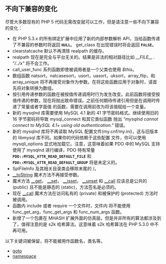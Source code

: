 不向下兼容的变化
----------------

尽管大多数现有的 PHP 5
代码无需改变就可以工作，但是请注意一些不向下兼容的变化：

-   <span class="simpara"> 在 PHP 5.3.x
    的所有绑定扩展中应用了新的内部参数解析
    API，当给函数传递了不兼容的参数时将返回 **`NULL`**。 <span
    class="function">get\_class</span> 在出现错误时将会返回
    **`FALSE`**。 </span>
-   <span class="simpara"> <span class="function">clearstatcache</span>
    默认不再清除 realpath 的缓存。 </span>
-   <span class="simpara"> <span class="function">realpath</span>
    现在是完全与平台无关的。结果是非法的相对路径比如 *\_\_FILE\_\_ .
    "/../x"* 将不会工作。 </span>
-   <span class="simpara"> <span
    class="function">call\_user\_func</span>
    系列函数即使被调用者是一个父类也使用 *$this*。 </span>
-   <span class="simpara"> 数组函数 <span
    class="function">natsort</span>，<span
    class="function">natcasesort</span>，<span
    class="function">usort</span>，<span
    class="function">uasort</span>，<span
    class="function">uksort</span>，<span
    class="function">array\_flip</span>，和 <span
    class="function">array\_unique</span>
    将不再接受对象作为参数。在将这些函数应用于对象时，请首先将对象转换为数组。
    </span>
-   <span class="simpara">
    按引用传递参数的函数在被按值传递调用时行为发生改变。此前函数将接受按值传递的参数，现在将抛出致命错误。之前任何期待传递引用但是在调用时传递了常量或者字面值
    的函数，需要在调用前改为将该值赋给一个变量。 </span>
-   <span class="simpara"> 新的 mysqlnd 库需要使用 MySQL 4.1 新的 41
    字节密码格式。继续使用旧的 16 字节密码将导致 <span
    class="function">mysql\_connect</span> 和其它类似函数 抛出 *"mysqlnd
    cannot connect to MySQL 4.1+ using old authentication."* 错误。
    </span>
-   <span class="simpara"> 新的 mysqlnd 库将不再读取 MySQL
    配置文件(my.cnf/my.ini)，这与旧版本的 libmysql
    库不同。如果你的代码依赖于这些配置 文件，你可以使用 <span
    class="function">mysqli\_options</span>
    显式地加载它。注意，这意味着如果 PDO 中的 MySQL 支持使用了 mysqlnd
    进行编译，PDO 特有常量 **`PDO::MYSQL_ATTR_READ_DEFAULT_FILE`** 和
    **`PDO::MYSQL_ATTR_READ_DEFAULT_GROUP`** 将是未定义的。 </span>
-   <span class="simpara"> <span class="classname">SplFileInfo</span>
    及其相关目录类会移除末尾的 /。 </span>
-   <span class="simpara">
    <a href="/language/oop5/magic.html#object.tostring" class="link">__toString</a>
    魔术方法不再接受参数。 </span>
-   <span class="simpara"> 魔术方法
    <a href="/language/oop5/overloading.html#object.get" class="link">__get</a>，
    <a href="/language/oop5/overloading.html#object.set" class="link">__set</a>，
    <a href="/language/oop5/overloading.html#object.isset" class="link">__isset</a>，
    <a href="/language/oop5/overloading.html#object.unset" class="link">__unset</a>
    和
    <a href="/language/oop5/overloading.html#object.call" class="link">__call</a>
    应该总是公共的 (public) 且不能是静态的 (static)，方法签名是必须的。
    </span>
-   <span class="simpara"> 现在
    <a href="/language/oop5/overloading.html#object.call" class="link">__call</a>
    魔术方法在访问私有的 (private) 和被保护的 (protected) 方法时被调用。
    </span>
-   <span class="simpara"> 函数内 <span class="function">include</span>
    或者 <span class="function">require</span> 一个文件时，文件内
    将不能使用 <span class="function">func\_get\_arg</span>，<span
    class="function">func\_get\_args</span> 和 <span
    class="function">func\_num\_args</span> 函数。 </span>
-   <span class="simpara"> 新增了一个包裹在 MHASH
    扩展外面的仿真层。但是并非所有的算法都涉及到了，值得注意的是 s2k
    哈希算法。这意味着 s2k 哈希算法在 PHP 5.3.0 中不再可用。 </span>

以下关键词被保留，将不能被用作函数名，类名等。

-   <span class="simpara">
    <a href="/control-structures/goto.html" class="link">goto</a>
    </span>
-   <span class="simpara">
    <a href="/language/namespaces.html" class="link">namespace</a>
    </span>
